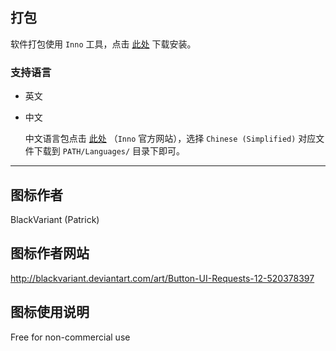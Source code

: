 ## 打包

软件打包使用 `Inno` 工具，点击 [此处](http://www.jrsoftware.org/isinfo.php) 下载安装。

### 支持语言

* 英文
* 中文

    中文语言包点击 [此处](http://www.jrsoftware.org/files/istrans/) （`Inno` 官方网站），选择 `Chinese (Simplified)` 对应文件下载到 `PATH/Languages/` 目录下即可。

-----------

## 图标作者
BlackVariant (Patrick)

## 图标作者网站
http://blackvariant.deviantart.com/art/Button-UI-Requests-12-520378397

## 图标使用说明
Free for non-commercial use